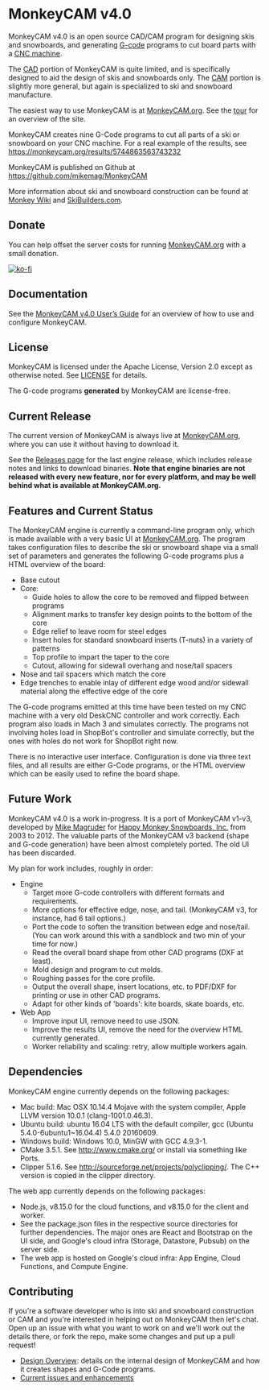# MonkeyCAM v4.0

MonkeyCAM v4.0 is an open source CAD/CAM program for designing skis
and snowboards, and generating
[G-code](http://en.wikipedia.org/wiki/G-code) programs to cut board
parts with a [CNC
machine](http://en.wikipedia.org/wiki/Numerical_control).

The [CAD](http://en.wikipedia.org/wiki/Computer-aided_design) portion
of MonkeyCAM is quite limited, and is specifically designed to aid the
design of skis and snowboards only. The
[CAM](http://en.wikipedia.org/wiki/Computer-aided_manufacturing)
portion is slightly more general, but again is specialized to ski and
snowboard manufacture.

The easiest way to use MonkeyCAM is at [MonkeyCAM.org](https://www.monkeycam.org). See the [tour](https://www.monkeycam.org/tour) for an overview of the site.

MonkeyCAM creates nine G-Code programs to cut all parts of a ski or snowboard on your CNC machine. For a real example of the results, see https://monkeycam.org/results/5744863563743232

MonkeyCAM is published on Github at https://github.com/mikemag/MonkeyCAM

More information about ski and snowboard construction can be found at
[Monkey Wiki](http://www.happymonkeysnowboards.com/MonkeyWiki) and
[SkiBuilders.com](http://www.skibuilders.com/).

## Donate

You can help offset the server costs for running [MonkeyCAM.org](https://www.monkeycam.org) with a small donation. 

[![ko-fi](https://ko-fi.com/img/githubbutton_sm.svg)](https://ko-fi.com/H2H5OG3E0)


## Documentation

See the [MonkeyCAM v4.0 User’s Guide](https://github.com/mikemag/MonkeyCAM/blob/master/engine/docs/Users_Guide.md)
for an overview of how to use and configure MonkeyCAM.

## License

MonkeyCAM is licensed under the Apache License, Version 2.0 except as
otherwise noted. See
[LICENSE](https://github.com/mikemag/MonkeyCAM/blob/master/LICENSE)
for details.

The G-code programs **generated** by MonkeyCAM are license-free.

## Current Release

The current version of MonkeyCAM is always live at [MonkeyCAM.org](https://www.monkeycam.org), where you can use it without having to download it.

See the [Releases page](https://github.com/mikemag/MonkeyCAM/releases)
for the last engine release, which includes release notes and links to
download binaries. **Note that engine binaries are not released with
every new feature, nor for every platform, and may be well behind what
is available at MonkeyCAM.org.**

## Features and Current Status

The MonkeyCAM engine is currently a command-line program only, which is made available with a very basic UI at [MonkeyCAM.org](https://www.monkeycam.org). The program takes
configuration files to describe the ski or snowboard shape via a small
set of parameters and generates the following G-code programs plus a
HTML overview of the board:

- Base cutout
- Core:
  - Guide holes to allow the core to be removed and flipped between programs
  - Alignment marks to transfer key design points to the bottom of the core
  - Edge relief to leave room for steel edges
  - Insert holes for standard snowboard inserts (T-nuts) in a variety of patterns
  - Top profile to impart the taper to the core
  - Cutout, allowing for sidewall overhang and nose/tail spacers
- Nose and tail spacers which match the core
- Edge trenches to enable inlay of different edge wood and/or sidewall
  material along the effective edge of the core

The G-code programs emitted at this time have been tested on my CNC
machine with a very old DeskCNC controller and work correctly. Each
program also loads in Mach 3 and simulates correctly. The programs not
involving holes load in ShopBot's controller and simulate correctly,
but the ones with holes do not work for ShopBot right now.

There is no interactive user interface. Configuration is done via three
text files, and all results are either G-Code programs, or the HTML
overview which can be easily used to refine the board shape.

## Future Work

MonkeyCAM v4.0 is a work in-progress. It is a port of MonkeyCAM v1-v3,
developed by [Mike Magruder](https://github.com/mikemag) for [Happy
Monkey Snowboards, Inc.](http://www.happymonkeysnowboards.com/) from
2003 to 2012. The valuable parts of the MonkeyCAM v3 backend (shape
and G-code generation) have been almost completely ported. The old UI
has been discarded.

My plan for work includes, roughly in order:

- Engine
  - Target more G-code controllers with different formats and requirements.
  - More options for effective edge, nose, and tail. (MonkeyCAM v3, for
    instance, had 6 tail options.)
  - Port the code to soften the transition between edge and
    nose/tail. (You can work around this with a sandblock and two min of
    your time for now.)
  - Read the overall board shape from other CAD programs (DXF at least).
  - Mold design and program to cut molds.
  - Roughing passes for the core profile.
  - Output the overall shape, insert locations, etc. to PDF/DXF for
    printing or use in other CAD programs.
  - Adapt for other kinds of 'boards': kite boards, skate boards, etc.
- Web App
  - Improve input UI, remove need to use JSON.
  - Improve the results UI, remove the need for the overview HTML currently generated.
  - Worker reliability and scaling: retry, allow multiple workers again.

## Dependencies

MonkeyCAM engine currently depends on the following packages:

- Mac build: Mac OSX 10.14.4 Mojave with the system compiler, Apple LLVM version 10.0.1 (clang-1001.0.46.3).
- Ubuntu build: ubuntu 16.04 LTS with the default compiler, gcc (Ubuntu 5.4.0-6ubuntu1~16.04.4) 5.4.0 20160609.
- Windows build: Windows 10.0, MinGW with GCC 4.9.3-1.
- CMake 3.5.1. See http://www.cmake.org/ or install via something like Ports.
- Clipper 5.1.6. See
  http://sourceforge.net/projects/polyclipping/. The C++ version is copied in the clipper directory.

The web app currently depends on the following packages:

- Node.js, v8.15.0 for the cloud functions, and v8.15.0 for the client and worker.
- See the package.json files in the respective source directories for further dependencies. The major ones are React and Bootstrap on the UI side, and Google's cloud infra (Storage, Datastore, Pubsub) on the server side.
- The web app is hosted on Google's cloud infra: App Engine, Cloud Functions, and Compute Engine.

## Contributing

If you're a software developer who is into ski and snowboard
construction or CAM and you're interested in helping out on MonkeyCAM
then let's chat. Open up an issue with what you want to work on and
we'll work out the details there, or fork the repo, make some changes
and put up a pull request!

- [Design Overview](https://github.com/mikemag/MonkeyCAM/wiki/Design-Overview): details on the internal design of MonkeyCAM and how it creates shapes and G-Code programs.
- [Current issues and enhancements](https://github.com/mikemag/MonkeyCAM/issues)

